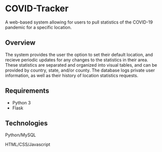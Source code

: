 # COVID-Tracker
A web-based system allowing for users to pull statistics of the COVID-19 pandemic for a specific location.

## Overview

The system provides the user the option to set their default location, and recieve periodic updates for any changes to the statistics in their area. These statistics are separated and organized into visual tables, and can be provided by country, state, and/or county. The database logs private user information, as well as their history of location statistics requests.

## Requirements
- Python 3 
- Flask

## Technologies
Python/MySQL 

HTML/CSS/Javascript
